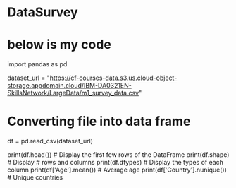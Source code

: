 # DataSurvey
# below is my code
import pandas as pd

dataset_url = "https://cf-courses-data.s3.us.cloud-object-storage.appdomain.cloud/IBM-DA0321EN-SkillsNetwork/LargeData/m1_survey_data.csv"

# Converting file into data frame
df = pd.read_csv(dataset_url)

print(df.head()) # Display the first few rows of the DataFrame
print(df.shape) # Display # rows and columns
print(df.dtypes) # Display the types of each column
print(df['Age'].mean()) # Average age
print(df['Country'].nunique()) # Unique countries
